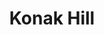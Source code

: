 ---
title: Konak Hill
slug: /complexes/konak_hill
first: "Жилой комплекс Konak Hill состоит из 7 блоков. Из главных окон квартир будет прекрасный панорамный вид на море и на всю Аланию. Вся территория будет засажена декоративными зелеными насаждениями"
second: "Шумо- и гидроизоляция, Противопожарная сигнализация, Центральная спутниковая система, Камеры защиты и слежения, Домофон с видеосистемой, Подвесные потолки с точечным скрытым освещением, Кондиционеры, Двойная шумоизоляция окон"
third: "Бильярд, Настольный теннис, Баскетбольная площадка, Теннисный корт, Джакузи, Детская комната, Зона барбекю, Зоны отдыха, Фитнес"
fourth: "Баскетбольная площадка, Бассейн, Большой балкон, Вид на море, Вторая линия от моря, Зона барбекю, Общий бассейн, Отдельная кухня, Сад на территории, Теннисный корт"
fifth: 
footerLeft: "Море и пляж: 500 м.<br>Центра Аланьи: 15 км.<br>Аэропорт Газипаша: 15 км<br>Аэропорт Анталии: 150 км"
footerRight: "Проект Konak Green Life Avsallar предлагает разнообразные квартиры на площади 984,43 м².<br>
1 + 1 (45 м²-57 м²) - 49 квартир Квартир."
type: complex
bck: ../images/hill/HILL (1).jpeg
secondImg: ../images/hill/HILL (5).jpg
thirdImg: ../images/hill/HILL (4).jpg
leftImg: ../images/hill/HILL (1).jpeg
rightImg: ../images/hill/HILL (1).jpg
bottomImg: ../images/hill/HILL (5).jpg
galleryBig: ../images/avsallar-green-life/7376ef21-4e52-4c9c-aae0-cb31fa20ed98.jpg 
gallery: ['../images/avsallar-green-life/63289feb-ff2b-4da6-9135-6f55fe8a4ec8.jpg', '../images/avsallar-green-life/63289feb-ff2b-4da6-9135-6f55fe8a4ec8.jpg', '../images/avsallar-green-life/63289feb-ff2b-4da6-9135-6f55fe8a4ec8.jpg', '../images/avsallar-green-life/63289feb-ff2b-4da6-9135-6f55fe8a4ec8.jpg']
---